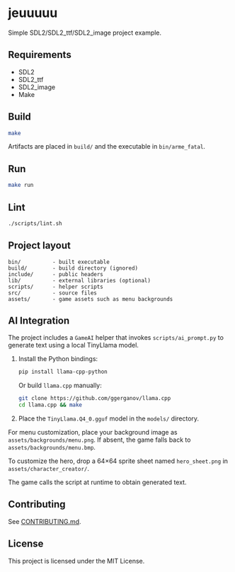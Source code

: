 # jeuuuuu

Simple SDL2/SDL2_ttf/SDL2_image project example.

## Requirements

- SDL2
- SDL2_ttf
- SDL2_image
- Make

## Build

```sh
make
```

Artifacts are placed in `build/` and the executable in `bin/arme_fatal`.

## Run

```sh
make run
```

## Lint

```sh
./scripts/lint.sh
```

## Project layout

```
bin/          - built executable
build/        - build directory (ignored)
include/      - public headers
lib/          - external libraries (optional)
scripts/      - helper scripts
src/          - source files
assets/       - game assets such as menu backgrounds
```

## AI Integration

The project includes a `GameAI` helper that invokes `scripts/ai_prompt.py` to
generate text using a local TinyLlama model.

1. Install the Python bindings:

   ```sh
   pip install llama-cpp-python
   ```

   Or build `llama.cpp` manually:

   ```sh
   git clone https://github.com/ggerganov/llama.cpp
   cd llama.cpp && make
   ```

2. Place the `TinyLlama.Q4_0.gguf` model in the `models/` directory.

For menu customization, place your background image as `assets/backgrounds/menu.png`.
If absent, the game falls back to `assets/backgrounds/menu.bmp`.

To customize the hero, drop a 64×64 sprite sheet named
`hero_sheet.png` in `assets/character_creator/`.

The game calls the script at runtime to obtain generated text.

## Contributing

See [CONTRIBUTING.md](CONTRIBUTING.md).

## License

This project is licensed under the MIT License.

